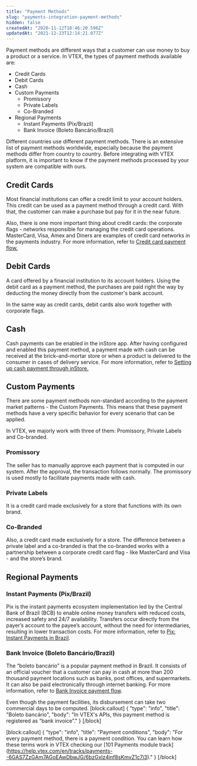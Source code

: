 ```yaml
---
title: "Payment Methods"
slug: "payments-integration-payment-methods"
hidden: false
createdAt: "2020-11-12T18:46:20.596Z"
updatedAt: "2021-12-23T12:14:21.077Z"
---
```

Payment methods are different ways that a customer can use money to buy a product or a service. In VTEX, the types of payment methods available are: 

- Credit Cards 
- Debit Cards
- Cash
- Custom Payments
  - Promissory
  - Private Labels
  - Co-Branded
- Regional Payments
  - Instant Payments (Pix/Brazil)
  - Bank Invoice (Boleto Bancário/Brazil)

Different countries use different payment methods. There is an extensive list of payment methods worldwide, especially because the payment methods differ from country to country. Before integrating with VTEX platform, it is important to know if the payment methods processed by your system are compatible with ours.

## Credit Cards

Most financial institutions can offer a credit limit to your account holders. This credit can be used as a payment method through a credit card. With that, the customer can make a purchase but pay for it in the near future.

Also, there is one more important thing about credit cards: the corporate flags - networks responsible for managing the credit card operations. MasterCard, Visa, Amex and Diners are examples of credit card networks in the payments industry. For more information, refer to [Credit card payment flow.](https://help.vtex.com/en/tracks/pagamentos--6GAS7ZzGAm7AGoEAwDbwJG/TEYVv2fcVkH7et9n3OnBS#)

## Debit Cards

A card offered by a financial institution to its account holders. Using the debit card as a payment method, the purchases are paid right the way by deducting the money directly from the customer's bank account. 

In the same way as credit cards, debit cards also work together with corporate flags.

## Cash 

Cash payments can be enabled in the inStore app. After having configured and enabled this payment method, a payment made with cash can be received at the brick–and–mortar store or when a product is delivered to the consumer in cases of delivery service. For more information, refer to [Setting up cash payment through inStore.](https://help.vtex.com/en/tracks/instore-payments--43B4Nr7uZva5UdwWEt3PEy/4ye3bIWldaHJxGTgAziBZo)

## Custom Payments

There are some payment methods non-standard according to the payment market patterns - the Custom Payments. This means that these payment methods have a very specific behavior for every scenario that can be applied.

In VTEX, we majorly work with three of them: Promissory, Private Labels and Co-branded.

### Promissory

The seller has to manually approve each payment that is computed in our system. After the approval, the transaction follows normally. The promissory is used mostly to facilitate payments made with cash.   

### Private Labels

It is a credit card made exclusively for a store that functions with its own brand.

### Co-Branded

Also, a credit card made exclusively for a store. The difference between a private label and a co-branded is that the co-branded works with a partnership between a corporate credit card flag - like MasterCard and Visa - and the store’s brand.

## Regional Payments

### Instant Payments (Pix/Brazil)

Pix is the instant payments ecosystem implementation led by the Central Bank of Brazil (BCB) to enable online money transfers with reduced costs, increased safety and 24/7 availability. Transfers occur directly from the payer’s account to the payee’s account, without the need for intermediaries, resulting in lower transaction costs. For more information, refer to [Pix: Instant Payments in Brazil](doc:pix-instant-payments-in-brazil). 

### Bank Invoice (Boleto Bancário/Brazil)

The “boleto bancário” is a popular payment method in Brazil. It consists of an official voucher that a customer can pay in cash at more than 200 thousand payment locations such as banks, post offices, and supermarkets. It can also be paid electronically through internet banking. For more information, refer to [Bank Invoice payment flow](https://help.vtex.com/en/tutorial/boleto-bancario-registrado-fluxo-basico-de-um-pagamento--1WlPkeueWQiykUwW8mcM4S#).

Even though the payment facilities, its disbursement can take two commercial days to be computed.
[block:callout]
{
  "type": "info",
  "title": "Boleto bancário",
  "body": "In VTEX's APIs, this payment method is registered as “bank invoice”."
}
[/block]

[block:callout]
{
  "type": "info",
  "title": "Payment conditions",
  "body": "For every payment method, there is a payment condition. You can learn how these terms work in VTEX checking our [101 Payments module track] (https://help.vtex.com/en/tracks/payments--6GAS7ZzGAm7AGoEAwDbwJG/6bzGxlz4inf8sKmvZ1c7i3)."
}
[/block]